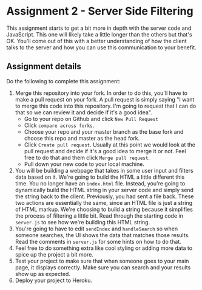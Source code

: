 # Assignment 2 - Server Side Filtering 

This assignment starts to get a bit more in depth with the server code and JavaScript. This one will likely take a little longer than the others but that's OK. You'll come out of this with a better understanding of how the client talks to the server and how you can use this communication to your benefit.

## Assignment details

Do the following to complete this assignment:

1. Merge this repository into your fork. In order to do this, you'll have to make a pull request on your fork. A pull request is simply saying "I want to merge this code into this repository. I'm going to request that I can do that so we can review it and decide if it's a good idea".
    * Go to your repo on Github and click `New Pull Request`
    * Click `compare across forks`.
    * Choose your repo and your master branch as the base fork and choose this repo and master as the head fork.
    * Click `Create pull request`. Usually at this point we would look at the pull request and decide if it's a good idea to merge it or not. Feel free to do that and them click `Merge pull request`.
    * Pull down your new code to your local machine.
2. You will be building a webpage that takes in some user input and filters data based on it. We're going to build the HTML a little different this time. You no longer have an `index.html` file. Instead, you're going to dynamically build the HTML string in your server code and simply send the string back to the client. Previously, you had sent a file back. These two actions are essentially the same, since an HTML file is just a string of HTML markup. We're choosing to build a string because it simplifies the process of filtering a little bit. Read through the starting code in `server.js` to see how we're building this HTML string.
3. You're going to have to edit `sendIndex` and `handleSearch` so when someone searches, the UI shows the data that matches those results. Read the comments in `server.js` for some hints on how to do that.
4. Feel free to do something extra like cool styling or adding more data to spice up the project a bit more.
6. Test your project to make sure that when someone goes to your main page, it displays correctly. Make sure you can search and your results show up as expected.
7. Deploy your project to Heroku.

